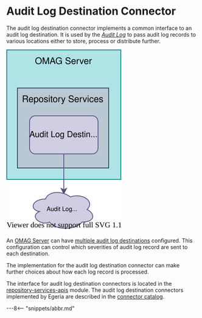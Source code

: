 <!-- SPDX-License-Identifier: CC-BY-4.0 -->
<!-- Copyright Contributors to the ODPi Egeria project. -->

# Audit Log Destination Connector

The audit log destination connector implements a common interface to an audit log destination.  It is used by the *[Audit Log](/concepts/audit-log)* to pass audit log records to various locations either to store, process or distribute further.

![Audit Log Destination Connector](/connectors/runtime/audit-log-destination-connector.svg)

An [OMAG Server](/concepts/omag-server) can have [multiple audit log destinations](/guides/admin/configuring-an-integration-daemon/#configure-the-audit-log) configured.  This configuration can control which severities of audit log record are sent to each destination.

The implementation for the audit log destination connector can make further choices about how each log record is processed.

The interface for audit log destination connectors is located in the
[repository-services-apis](https://github.com/odpi/egeria/tree/master/open-metadata-implementation/repository-services/repository-services-apis/src/main/java/org/odpi/openmetadata/repositoryservices/connectors/stores/auditlogstore) module.  The audit log destination connectors implemented by Egeria are described in the [connector catalog](/connectors/#audit-log-destination-connectors).


---8<-- "snippets/abbr.md"
